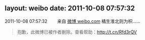 layout: weibo
date: 2011-10-08 07:57:32
---
2011-10-08 07:57:32  &nbsp;&nbsp;&nbsp;&nbsp;&nbsp;&nbsp; 来自 <a href="http://weibo.com/" rel="nofollow">微博 weibo.com</a>
橘生淮北则为枳……
>  抱歉，此微博已被作者删除。查看帮助：http://t.cn/Rfd3rQV
